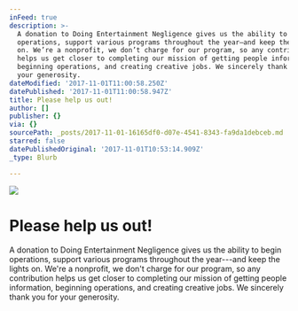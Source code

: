 ```yaml
---
inFeed: true
description: >-
  A donation to Doing Entertainment Negligence gives us the ability to begin
  operations, support various programs throughout the year—and keep the lights
  on. We’re a nonprofit, we don’t charge for our program, so any contribution
  helps us get closer to completing our mission of getting people information,
  beginning operations, and creating creative jobs. We sincerely thank you for
  your generosity.
dateModified: '2017-11-01T11:00:58.250Z'
datePublished: '2017-11-01T11:00:58.947Z'
title: Please help us out!
author: []
publisher: {}
via: {}
sourcePath: _posts/2017-11-01-16165df0-d07e-4541-8343-fa9da1debceb.md
starred: false
datePublishedOriginal: '2017-11-01T10:53:14.909Z'
_type: Blurb

---
```

![](https://the-grid-user-content.s3-us-west-2.amazonaws.com/3488008b-daee-4d95-a71d-ba0598325239.png)

# Please help us out!

A donation to Doing Entertainment Negligence gives us the ability to begin operations, support various programs throughout the year---and keep the lights on. We're a nonprofit, we don't charge for our program, so any contribution helps us get closer to completing our mission of getting people information, beginning operations, and creating creative jobs. We sincerely thank you for your generosity.